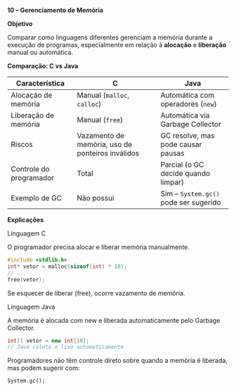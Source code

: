 **10 – Gerenciamento de Memória**

**Objetivo**

Comparar como linguagens diferentes gerenciam a memória durante a execução de programas, especialmente em relação à **alocação** e **liberação** manual ou automática.


**Comparação: C vs Java**

| Característica          | C                            | Java                                  |
|-------------------------|------------------------------|----------------------------------------|
| Alocação de memória     | Manual (`malloc`, `calloc`)  | Automática com operadores (`new`)      |
| Liberação de memória    | Manual (`free`)              | Automática via Garbage Collector       |
| Riscos                  | Vazamento de memória, uso de ponteiros inválidos | GC resolve, mas pode causar pausas    |
| Controle do programador | Total                        | Parcial (o GC decide quando limpar)    |
| Exemplo de GC           | Não possui                   | Sim – `System.gc()` pode ser sugerido  |


**Explicações**

Linguagem C

O programador precisa alocar e liberar memória manualmente.

```c
#include <stdlib.h>
int* vetor = malloc(sizeof(int) * 10);
// ...
free(vetor);
```
Se esquecer de liberar (free), ocorre vazamento de memória.

Linguagem Java

A memória é alocada com new e liberada automaticamente pelo Garbage Collector.

```java
int[] vetor = new int[10];
// Java coleta o lixo automaticamente
```

Programadores não têm controle direto sobre quando a memória é liberada, mas podem sugerir com:

```
System.gc();
```
